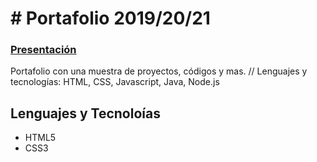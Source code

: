 # # Portafolio 2019/20/21

### [Presentación](https://megagringa.github.io/Portafolio/index.html)

Portafolio con una muestra de proyectos, códigos y mas. // Lenguajes y tecnologías: HTML, CSS, Javascript, Java, Node.js

## Lenguajes y Tecnoloías

- HTML5
- CSS3
